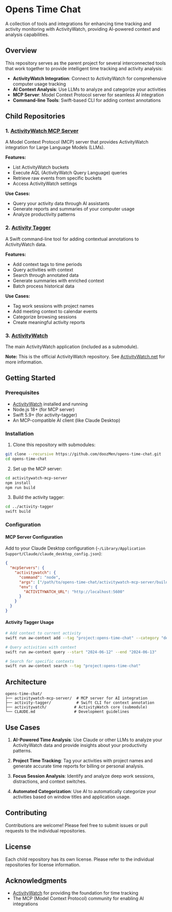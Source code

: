 # Opens Time Chat

A collection of tools and integrations for enhancing time tracking and activity monitoring with ActivityWatch, providing AI-powered context and analysis capabilities.

## Overview

This repository serves as the parent project for several interconnected tools that work together to provide intelligent time tracking and activity analysis:

- **ActivityWatch Integration**: Connect to ActivityWatch for comprehensive computer usage tracking
- **AI Context Analysis**: Use LLMs to analyze and categorize your activities
- **MCP Server**: Model Context Protocol server for seamless AI integration
- **Command-line Tools**: Swift-based CLI for adding context annotations

## Child Repositories

### 1. [ActivityWatch MCP Server](https://github.com/doozMen/activitywatch-mcp-server)
A Model Context Protocol (MCP) server that provides ActivityWatch integration for Large Language Models (LLMs).

**Features:**
- List ActivityWatch buckets
- Execute AQL (ActivityWatch Query Language) queries
- Retrieve raw events from specific buckets
- Access ActivityWatch settings

**Use Cases:**
- Query your activity data through AI assistants
- Generate reports and summaries of your computer usage
- Analyze productivity patterns

### 2. [Activity Tagger](https://github.com/doozMen/activity-tagger)
A Swift command-line tool for adding contextual annotations to ActivityWatch data.

**Features:**
- Add context tags to time periods
- Query activities with context
- Search through annotated data
- Generate summaries with enriched context
- Batch process historical data

**Use Cases:**
- Tag work sessions with project names
- Add meeting context to calendar events
- Categorize browsing sessions
- Create meaningful activity reports

### 3. [ActivityWatch](activitywatch/)
The main ActivityWatch application (included as a submodule).

**Note:** This is the official ActivityWatch repository. See [ActivityWatch.net](https://activitywatch.net/) for more information.

## Getting Started

### Prerequisites

- [ActivityWatch](https://activitywatch.net/) installed and running
- Node.js 18+ (for MCP server)
- Swift 5.9+ (for activity-tagger)
- An MCP-compatible AI client (like Claude Desktop)

### Installation

1. Clone this repository with submodules:
```bash
git clone --recursive https://github.com/doozMen/opens-time-chat.git
cd opens-time-chat
```

2. Set up the MCP server:
```bash
cd activitywatch-mcp-server
npm install
npm run build
```

3. Build the activity tagger:
```bash
cd ../activity-tagger
swift build
```

### Configuration

#### MCP Server Configuration

Add to your Claude Desktop configuration (`~/Library/Application Support/Claude/claude_desktop_config.json`):

```json
{
  "mcpServers": {
    "activitywatch": {
      "command": "node",
      "args": ["/path/to/opens-time-chat/activitywatch-mcp-server/build/index.js"],
      "env": {
        "ACTIVITYWATCH_URL": "http://localhost:5600"
      }
    }
  }
}
```

#### Activity Tagger Usage

```bash
# Add context to current activity
swift run aw-context add --tag "project:opens-time-chat" --category "development"

# Query activities with context
swift run aw-context query --start "2024-06-12" --end "2024-06-13"

# Search for specific contexts
swift run aw-context search --tag "project:opens-time-chat"
```

## Architecture

```
opens-time-chat/
├── activitywatch-mcp-server/  # MCP server for AI integration
├── activity-tagger/           # Swift CLI for context annotation
├── activitywatch/            # ActivityWatch core (submodule)
└── CLAUDE.md                 # Development guidelines
```

## Use Cases

1. **AI-Powered Time Analysis**: Use Claude or other LLMs to analyze your ActivityWatch data and provide insights about your productivity patterns.

2. **Project Time Tracking**: Tag your activities with project names and generate accurate time reports for billing or personal analysis.

3. **Focus Session Analysis**: Identify and analyze deep work sessions, distractions, and context switches.

4. **Automated Categorization**: Use AI to automatically categorize your activities based on window titles and application usage.

## Contributing

Contributions are welcome! Please feel free to submit issues or pull requests to the individual repositories.

## License

Each child repository has its own license. Please refer to the individual repositories for license information.

## Acknowledgments

- [ActivityWatch](https://activitywatch.net/) for providing the foundation for time tracking
- The MCP (Model Context Protocol) community for enabling AI integrations